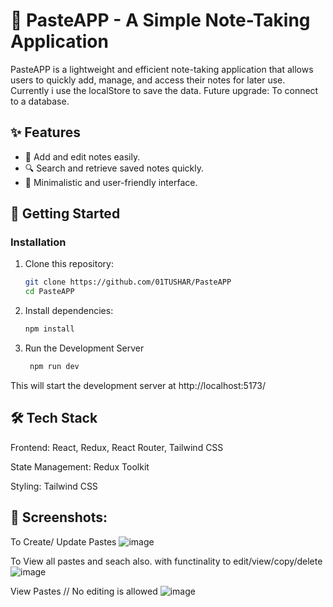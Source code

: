 # 📌 PasteAPP - A Simple Note-Taking Application

PasteAPP is a lightweight and efficient note-taking application that allows users to quickly add, manage, and access their notes for later use.
Currently i use the localStore to save the data.
Future upgrade: To connect to a database.

## ✨ Features
- 📝 Add and edit notes easily.
- 🔍 Search and retrieve saved notes quickly.
- 🎨 Minimalistic and user-friendly interface.

## 🚀 Getting Started
### Installation
1. Clone this repository:
   ```sh
   git clone https://github.com/01TUSHAR/PasteAPP
   cd PasteAPP

2. Install dependencies:
    ```sh
    npm install

3. Run the Development Server
   ```sh
    npm run dev
This will start the development server at http://localhost:5173/


## 🛠 Tech Stack

Frontend: React, Redux, React Router, Tailwind CSS

State Management: Redux Toolkit

Styling: Tailwind CSS

## 📸 Screenshots:
To Create/ Update Pastes
![image](https://github.com/user-attachments/assets/12e8dcd5-c02c-48f0-9060-8c0f86e7805a)

To View all pastes and seach also. with functinality to edit/view/copy/delete
![image](https://github.com/user-attachments/assets/edb367ef-b5e0-499c-8aab-fff113703893)

View Pastes // No editing is allowed
![image](https://github.com/user-attachments/assets/5118255c-7f4d-4b94-af2c-5c059f22376a)


